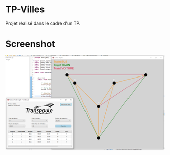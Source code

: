 # TP-Villes
Projet réalisé dans le cadre d'un TP.

# Screenshot
![Screenshot](https://github.com/mxcezl/TP-Villes/blob/main/screen.PNG?raw=true)
